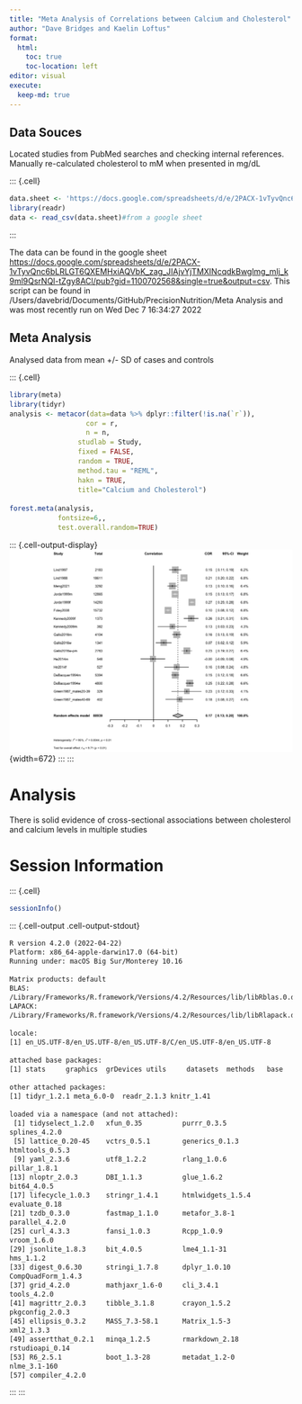 ```yaml
---
title: "Meta Analysis of Correlations between Calcium and Cholesterol"
author: "Dave Bridges and Kaelin Loftus"
format:
  html:
    toc: true
    toc-location: left
editor: visual
execute:
  keep-md: true
---
```






## Data Souces

Located studies from PubMed searches and checking internal references. Manually re-calculated cholesterol to mM when presented in mg/dL


::: {.cell}

```{.r .cell-code}
data.sheet <- 'https://docs.google.com/spreadsheets/d/e/2PACX-1vTyvQnc6bLRLGT6QXEMHxiAQVbK_zag_JIAjvYjTMXINcqdkBwglmg_mlj_k9ml9QsrNQl-tZgy8ACl/pub?gid=1100702568&single=true&output=csv'
library(readr)
data <- read_csv(data.sheet)#from a google sheet
```
:::


The data can be found in the google sheet https://docs.google.com/spreadsheets/d/e/2PACX-1vTyvQnc6bLRLGT6QXEMHxiAQVbK_zag_JIAjvYjTMXINcqdkBwglmg_mlj_k9ml9QsrNQl-tZgy8ACl/pub?gid=1100702568&single=true&output=csv. This script can be found in /Users/davebrid/Documents/GitHub/PrecisionNutrition/Meta Analysis and was most recently run on Wed Dec  7 16:34:27 2022

## Meta Analysis

Analysed data from mean +/- SD of cases and controls


::: {.cell}

```{.r .cell-code}
library(meta)
library(tidyr)
analysis <- metacor(data=data %>% dplyr::filter(!is.na(`r`)),
                   cor = r, 
                   n = n,
                 studlab = Study,
                 fixed = FALSE,
                 random = TRUE,
                 method.tau = "REML",
                 hakn = TRUE,
                 title="Calcium and Cholesterol")

forest.meta(analysis,
            fontsize=6,,
            test.overall.random=TRUE)
```

::: {.cell-output-display}
![](figures/ca-chol-meta-1.png){width=672}
:::
:::


# Analysis

There is solid evidence of cross-sectional associations between cholesterol and calcium levels in multiple studies

# Session Information


::: {.cell}

```{.r .cell-code}
sessionInfo()
```

::: {.cell-output .cell-output-stdout}
```
R version 4.2.0 (2022-04-22)
Platform: x86_64-apple-darwin17.0 (64-bit)
Running under: macOS Big Sur/Monterey 10.16

Matrix products: default
BLAS:   /Library/Frameworks/R.framework/Versions/4.2/Resources/lib/libRblas.0.dylib
LAPACK: /Library/Frameworks/R.framework/Versions/4.2/Resources/lib/libRlapack.dylib

locale:
[1] en_US.UTF-8/en_US.UTF-8/en_US.UTF-8/C/en_US.UTF-8/en_US.UTF-8

attached base packages:
[1] stats     graphics  grDevices utils     datasets  methods   base     

other attached packages:
[1] tidyr_1.2.1 meta_6.0-0  readr_2.1.3 knitr_1.41 

loaded via a namespace (and not attached):
 [1] tidyselect_1.2.0   xfun_0.35          purrr_0.3.5        splines_4.2.0     
 [5] lattice_0.20-45    vctrs_0.5.1        generics_0.1.3     htmltools_0.5.3   
 [9] yaml_2.3.6         utf8_1.2.2         rlang_1.0.6        pillar_1.8.1      
[13] nloptr_2.0.3       DBI_1.1.3          glue_1.6.2         bit64_4.0.5       
[17] lifecycle_1.0.3    stringr_1.4.1      htmlwidgets_1.5.4  evaluate_0.18     
[21] tzdb_0.3.0         fastmap_1.1.0      metafor_3.8-1      parallel_4.2.0    
[25] curl_4.3.3         fansi_1.0.3        Rcpp_1.0.9         vroom_1.6.0       
[29] jsonlite_1.8.3     bit_4.0.5          lme4_1.1-31        hms_1.1.2         
[33] digest_0.6.30      stringi_1.7.8      dplyr_1.0.10       CompQuadForm_1.4.3
[37] grid_4.2.0         mathjaxr_1.6-0     cli_3.4.1          tools_4.2.0       
[41] magrittr_2.0.3     tibble_3.1.8       crayon_1.5.2       pkgconfig_2.0.3   
[45] ellipsis_0.3.2     MASS_7.3-58.1      Matrix_1.5-3       xml2_1.3.3        
[49] assertthat_0.2.1   minqa_1.2.5        rmarkdown_2.18     rstudioapi_0.14   
[53] R6_2.5.1           boot_1.3-28        metadat_1.2-0      nlme_3.1-160      
[57] compiler_4.2.0    
```
:::
:::
